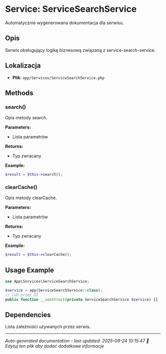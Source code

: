 # Service: ServiceSearchService

Automatycznie wygenerowana dokumentacja dla serwisu.

## Opis
Serwis obsługujący logikę biznesową związaną z service-search-service.

## Lokalizacja
- **Plik**: `app/Services/ServiceSearchService.php`

## Methods
### search()
Opis metody search.

**Parameters:**
- Lista parametrów

**Returns:**
- Typ zwracany

**Example:**
```php
$result = $this->search();
```

### clearCache()
Opis metody clearCache.

**Parameters:**
- Lista parametrów

**Returns:**
- Typ zwracany

**Example:**
```php
$result = $this->clearCache();
```

## Usage Example
```php
use App\Services\ServiceSearchService;

$service = app(ServiceSearchService::class);
// lub przez DI
public function __construct(private ServiceSearchService $service) {}
```

## Dependencies
Lista zależności używanych przez serwis.

---
*Auto-generated documentation - last updated: 2025-09-24 10:15:47*
*📝 Edytuj ten plik aby dodać dodatkowe informacje*